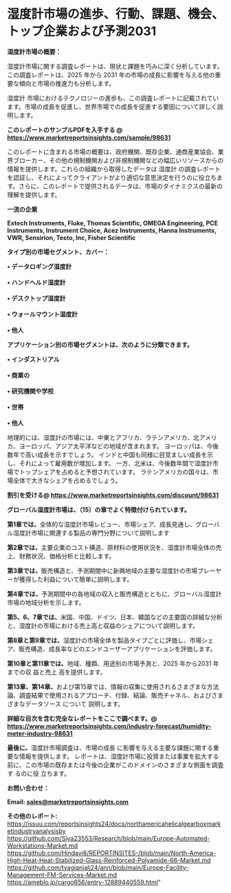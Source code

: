 # 湿度計市場の進歩、行動、課題、機会、トップ企業および予測2031

<strong><b>湿度計市場の概要：</b></strong>

湿度計市場に関する調査レポートは、現状と課題を巧みに深く分析しています。この調査レポートは、2025 年から 2031 年の市場の成長に影響を与える他の重要な傾向と市場の推進力も分析します。

湿度計 市場におけるテクノロジーの進歩も、この調査レポートに記載されています。市場の成長を促進し、世界市場での成長を促進する要因について詳しく説明します。

<strong>このレポートのサンプルPDFを入手する @ <a href=https://www.marketreportsinsights.com/sample/98631>https://www.marketreportsinsights.com/sample/98631</a></strong>

このレポートに含まれる市場の概要は、政府機関、既存企業、通商産業協会、業界ブローカー、その他の規制機関および非規制機関などの幅広いリソースからの情報を提供します。これらの組織から取得したデータは 湿度計 の調査レポートを認証し、それによってクライアントがより適切な意思決定を行うのに役立ちます。さらに、このレポートで提供されるデータは、市場のダイナミクスの最新の理解を提供します。

<strong>一流の企業</strong>

<strong><b>Extech Instruments, Fluke, Thomas Scientific, OMEGA Engineering, PCE Instruments, Instrument Choice, Acez Instruments, Hanna Instruments, VWR, Sensirion, Testo, Inc, Fisher Scientific</b></strong>

<strong><b>タイプ別の市場セグメント、カバー：</b></strong>

<strong>• データロギング湿度計<br><br>• ハンドヘルド湿度計<br><br>• デスクトップ湿度計<br><br>• ウォールマウント湿度計<br><br>• 他人</strong>

<strong><b>アプリケーション別の市場セグメントは、次のように分類できます。</b></strong>

<strong>• インダストリアル<br><br>• 商業の<br><br>• 研究機関や学校<br><br>• 世帯<br><br>• 他人</strong>

 地理的には、湿度計の市場には、中東とアフリカ、ラテンアメリカ、北アメリカ、ヨーロッパ、アジア太平洋などの地域が含まれます。 ヨーロッパは、今後数年で高い成長を示すでしょう。 インドと中国も同様に目覚ましい成長を示し、それによって雇用数が増加します。 一方、北米は、今後数年間で湿度計市場でトップシェアを占めると予想されています。 ラテンアメリカの国々は、市場全体で大きなシェアを占めるでしょう。

<strong>割引を受ける@ <a href=https://www.marketreportsinsights.com/discount/98631>https://www.marketreportsinsights.com/discount/98631</a></strong>

<strong><b>グローバル湿度計市場は、（15）の章でよく特徴付けられています。</b></strong>

<strong><b>第</b></strong><strong><b>1章では、</b></strong>全体的な湿度計市場レビュー、市場シェア、成長見通し、グローバル湿度計市場に関連する製品の専門分野について説明します

<strong><b>第2章では、</b></strong>主要企業のコスト構造、原材料の使用状況を、湿度計市場全体の売上、財務状況、価格分析と比較します。

<strong><b>第3章では、</b></strong>販売構造と、予測期間中に新興地域の主要な湿度計の市場プレーヤーが獲得した利益について簡単に説明します。

<strong><b>第4章では、</b></strong>予測期間中の各地域の収入と販売構造とともに、グローバル湿度計市場の地域分析を示します。

<strong><b>第5、6、7章では、</b></strong>米国、中国、ドイツ、日本、韓国などの主要国の詳細な分析と、湿度計の市場における売上高と収益のシェアについて説明します。

<strong><b>第8章と第9章では、</b></strong>湿度計の市場全体を製品タイプごとに評価し、市場シェア、販売構造、成長率などのエンドユーザーアプリケーションを評価します。

<strong><b>第10章と第11章では、</b></strong>地域、種類、用途別の市場予測と、2025 年から2031 年までの収 益と売上 高を提供します。

<strong><b>第13章、第14章、</b></strong>および第15章では、情報の収集に使用されるさまざまな方法論、調査結果で使用されるアプローチ、付録、結論、販売チャネル、およびさまざまなデータソース について 説明します。

<strong>詳細な目次を含む完全なレポートをここで調べます。@ <a href=https://www.marketreportsinsights.com/industry-forecast/humidity-meter-industry-98631>https://www.marketreportsinsights.com/industry-forecast/humidity-meter-industry-98631</a></strong>

<strong><b>最後に、</b></strong>湿度計市場調査は、市場の成長 に影響を</a>与える主要な課題に関する重要な情報を提供します。 レポートは、湿度計市場に投資または事業を拡大する前に、この市場の既存または今後の企業がこのドメインのさまざまな側面を調査す るのに役 立ちます。

<strong><b>お問い合わせ：</b></strong>

<strong>Email: </strong><a href=mailto:sales@marketreportsinsights.com><strong>sales@marketreportsinsights.com</strong></a>

<strong>その他のレポート:</strong>
<br>
<a href=https://issuu.com/reportsinsights24/docs/northamericahelicalgearboxmarketindustryanalysisby>https://issuu.com/reportsinsights24/docs/northamericahelicalgearboxmarketindustryanalysisby</a>
<br>
<a href=https://github.com/Siya23553/Research/blob/main/Europe-Automated-Workstations-Market.md>https://github.com/Siya23553/Research/blob/main/Europe-Automated-Workstations-Market.md</a>
<br>
<a href=https://github.com/Hindavi8/REPORTINSITES-/blob/main/North-America-High-Heat-Heat-Stabilized-Glass-Reinforced-Polyamide-66-Market.md>https://github.com/Hindavi8/REPORTINSITES-/blob/main/North-America-High-Heat-Heat-Stabilized-Glass-Reinforced-Polyamide-66-Market.md</a>
<br>
<a href=https://github.com/tyagianjali24/ann/blob/main/Europe-Facility-Management-FM-Services-Market.md>https://github.com/tyagianjali24/ann/blob/main/Europe-Facility-Management-FM-Services-Market.md</a>
<br>
<a href=https://ameblo.jp/cargo656/entry-12889440559.html>https://ameblo.jp/cargo656/entry-12889440559.html</a>"
